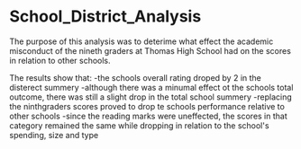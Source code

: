 # School_District_Analysis
The purpose of this analysis was to deterime what effect the academic misconduct of the nineth graders at Thomas High School had on the scores in relation to other schools.

The results show that:
-the schools overall rating droped by 2 in the disterect summery
-although there was a minumal effect ot the schools total outcome, there was still a slight drop in the total school summery
-replacing the ninthgraders scores proved to drop te schools performance relative to other schools
    -since the reading marks were uneffected, the scores in that category remained the same while dropping in relation to the school's spending, size and type
    
    